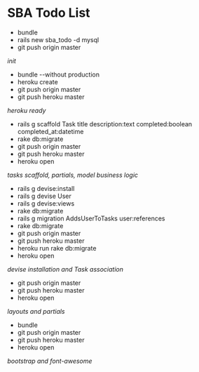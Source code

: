 # SBA Todo List

- bundle
- rails new sba_todo -d mysql
- git push origin master

*init*

- bundle --without production
- heroku create
- git push origin master
- git push heroku master

*heroku ready*

- rails g scaffold Task title description:text completed:boolean completed_at:datetime
- rake db:migrate
- git push origin master
- git push heroku master
- heroku open

*tasks scaffold, partials, model business logic*

- rails g devise:install
- rails g devise User
- rails g devise:views
- rake db:migrate
- rails g migration AddsUserToTasks user:references
- rake db:migrate
- git push origin master
- git push heroku master
- heroku run rake db:migrate
- heroku open

*devise installation and Task association*

- git push origin master
- git push heroku master
- heroku open

*layouts and partials*

- bundle
- git push origin master
- git push heroku master
- heroku open

*bootstrap and font-awesome*
